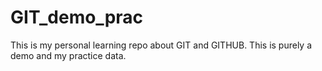 # GIT_demo_prac
This is my personal learning repo about GIT and GITHUB. 
This is purely a demo and my practice data.
